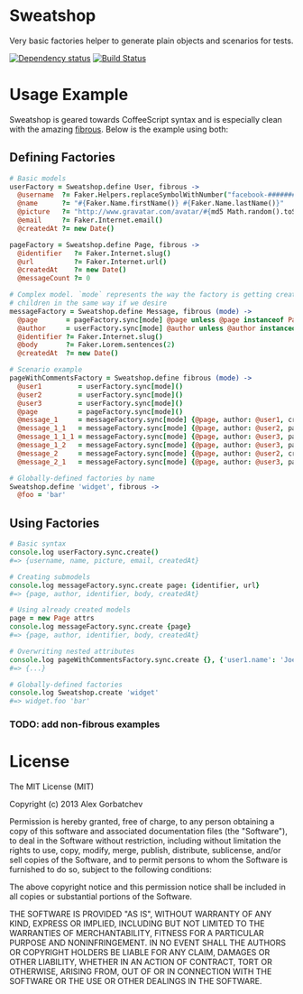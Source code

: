 # Sweatshop

Very basic factories helper to generate plain objects and scenarios for tests.

[![Dependency status](https://david-dm.org/alexgorbatchev/sweatshop.png)](https://david-dm.org/alexgorbatchev/sweatshop) [![Build Status](https://travis-ci.org/alexgorbatchev/sweatshop.png)](https://travis-ci.org/alexgorbatchev/sweatshop)

# Usage Example

Sweatshop is geared towards CoffeeScript syntax and is especially clean with the
amazing [fibrous](https://github.com/goodeggs/fibrous). Below is the example using both:

## Defining Factories

```coffeescript
# Basic models
userFactory = Sweatshop.define User, fibrous ->
  @username  ?= Faker.Helpers.replaceSymbolWithNumber("facebook-##########")
  @name      ?= "#{Faker.Name.firstName()} #{Faker.Name.lastName()}"
  @picture   ?= "http://www.gravatar.com/avatar/#{md5 Math.random().toString()}?d=identicon&f=y"
  @email     ?= Faker.Internet.email()
  @createdAt ?= new Date()

pageFactory = Sweatshop.define Page, fibrous ->
  @identifier   ?= Faker.Internet.slug()
  @url          ?= Faker.Internet.url()
  @createdAt    ?= new Date()
  @messageCount ?= 0

# Complex model. `mode` represents the way the factory is getting created, so we can create
# children in the same way if we desire
messageFactory = Sweatshop.define Message, fibrous (mode) ->
  @page       = pageFactory.sync[mode] @page unless @page instanceof Page
  @author     = userFactory.sync[mode] @author unless @author instanceof User
  @identifier ?= Faker.Internet.slug()
  @body       ?= Faker.Lorem.sentences(2)
  @createdAt  ?= new Date()

# Scenario example
pageWithCommentsFactory = Sweatshop.define fibrous (mode) ->
  @user1         = userFactory.sync[mode]()
  @user2         = userFactory.sync[mode]()
  @user3         = userFactory.sync[mode]()
  @page          = pageFactory.sync[mode]()
  @message_1     = messageFactory.sync[mode] {@page, author: @user1, createdAt: new Date('2013-03-03 10:00')}
  @message_1_1   = messageFactory.sync[mode] {@page, author: @user2, parent: @message_1}
  @message_1_1_1 = messageFactory.sync[mode] {@page, author: @user3, parent: @message_1_1}
  @message_1_2   = messageFactory.sync[mode] {@page, author: @user3, parent: @message_1}
  @message_2     = messageFactory.sync[mode] {@page, author: @user2, createdAt: new Date('2013-03-03 9:00')}
  @message_2_1   = messageFactory.sync[mode] {@page, author: @user3, parent: @message_2}

# Globally-defined factories by name
Sweatshop.define 'widget', fibrous ->
  @foo = 'bar'
```

## Using Factories

```coffeescript
# Basic syntax
console.log userFactory.sync.create()
#=> {username, name, picture, email, createdAt}

# Creating submodels
console.log messageFactory.sync.create page: {identifier, url}
#=> {page, author, identifier, body, createdAt}

# Using already created models
page = new Page attrs
console.log messageFactory.sync.create {page}
#=> {page, author, identifier, body, createdAt}

# Overwriting nested attributes
console.log pageWithCommentsFactory.sync.create {}, {'user1.name': 'Joe Bloggs', 'message_1_1_1.page.url': 'http://awesomesauce.com'}
#=> {...}

# Globally-defined factories
console.log Sweatshop.create 'widget'
#=> widget.foo 'bar'
```

### TODO: add non-fibrous examples

# License

The MIT License (MIT)

Copyright (c) 2013 Alex Gorbatchev

Permission is hereby granted, free of charge, to any person obtaining a copy
of this software and associated documentation files (the "Software"), to deal
in the Software without restriction, including without limitation the rights
to use, copy, modify, merge, publish, distribute, sublicense, and/or sell
copies of the Software, and to permit persons to whom the Software is
furnished to do so, subject to the following conditions:

The above copyright notice and this permission notice shall be included in
all copies or substantial portions of the Software.

THE SOFTWARE IS PROVIDED "AS IS", WITHOUT WARRANTY OF ANY KIND, EXPRESS OR
IMPLIED, INCLUDING BUT NOT LIMITED TO THE WARRANTIES OF MERCHANTABILITY,
FITNESS FOR A PARTICULAR PURPOSE AND NONINFRINGEMENT. IN NO EVENT SHALL THE
AUTHORS OR COPYRIGHT HOLDERS BE LIABLE FOR ANY CLAIM, DAMAGES OR OTHER
LIABILITY, WHETHER IN AN ACTION OF CONTRACT, TORT OR OTHERWISE, ARISING FROM,
OUT OF OR IN CONNECTION WITH THE SOFTWARE OR THE USE OR OTHER DEALINGS IN
THE SOFTWARE.

